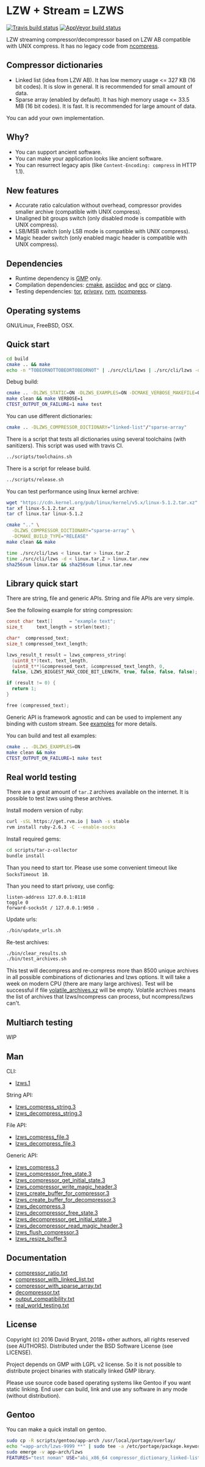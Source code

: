 # LZW + Stream = LZWS
[![Travis build status](https://travis-ci.org/andrew-aladev/lzws.svg?branch=master)](https://travis-ci.org/andrew-aladev/lzws)
[![AppVeyor build status](https://ci.appveyor.com/api/projects/status/github/andrew-aladev/lzws?branch=master&svg=true)](https://ci.appveyor.com/project/andrew-aladev/lzws/branch/master)

LZW streaming compressor/decompressor based on LZW AB compatible with UNIX compress.
It has no legacy code from [ncompress](https://github.com/vapier/ncompress/blob/ncompress-4.2.4/compress42.c).

## Compressor dictionaries

- Linked list (idea from LZW AB). It has low memory usage <= 327 KB (16 bit codes). It is slow in general. It is recommended for small amount of data.
- Sparse array (enabled by default). It has high memory usage <= 33.5 MB (16 bit codes). It is fast. It is recommended for large amount of data.

You can add your own implementation.

## Why?

- You can support ancient software.
- You can make your application looks like ancient software.
- You can resurrect legacy apis (like `Content-Encoding: compress` in HTTP 1.1).

## New features

- Accurate ratio calculation without overhead, compressor provides smaller archive (compatible with UNIX compress).
- Unaligned bit groups switch (only disabled mode is compatible with UNIX compress).
- LSB/MSB switch (only LSB mode is compatible with UNIX compress).
- Magic header switch (only enabled magic header is compatible with UNIX compress).

## Dependencies

- Runtime dependency is [GMP](https://gmplib.org) only.
- Compilation dependencies: [cmake](https://cmake.org/), [asciidoc](http://asciidoc.org/) and [gcc](https://gcc.gnu.org/) or [clang](https://clang.llvm.org/).
- Testing dependencies: [tor](https://www.torproject.org/), [privoxy](http://www.privoxy.org/), [rvm](https://rvm.io/), [ncompress](https://github.com/vapier/ncompress).

## Operating systems

GNU/Linux, FreeBSD, OSX.

## Quick start

```sh
cd build
cmake .. && make
echo -n "TOBEORNOTTOBEORTOBEORNOT" | ./src/cli/lzws | ./src/cli/lzws -d
```

Debug build:
```sh
cmake .. -DLZWS_STATIC=ON -DLZWS_EXAMPLES=ON -DCMAKE_VERBOSE_MAKEFILE=ON
make clean && make VERBOSE=1
CTEST_OUTPUT_ON_FAILURE=1 make test
```

You can use different dictionaries:
```sh
cmake .. -DLZWS_COMPRESSOR_DICTIONARY="linked-list"/"sparse-array"
```

There is a script that tests all dictionaries using several toolchains (with sanitizers).
This script was used with travis CI.
```sh
../scripts/toolchains.sh
```

There is a script for release build.
```sh
../scripts/release.sh
```

You can test performance using linux kernel archive:
```sh
wget "https://cdn.kernel.org/pub/linux/kernel/v5.x/linux-5.1.2.tar.xz"
tar xf linux-5.1.2.tar.xz
tar cf linux.tar linux-5.1.2

cmake ".." \
  -DLZWS_COMPRESSOR_DICTIONARY="sparse-array" \
  -DCMAKE_BUILD_TYPE="RELEASE"
make clean && make

time ./src/cli/lzws < linux.tar > linux.tar.Z
time ./src/cli/lzws -d < linux.tar.Z > linux.tar.new
sha256sum linux.tar && sha256sum linux.tar.new
```

## Library quick start

There are string, file and generic APIs.
String and file APIs are very simple.

See the following example for string compression:
```c
const char text[]      = "example text";
size_t     text_length = strlen(text);

char*  compressed_text;
size_t compressed_text_length;

lzws_result_t result = lzws_compress_string(
  (uint8_t*)text, text_length,
  (uint8_t**)&compressed_text, &compressed_text_length, 0,
  false, LZWS_BIGGEST_MAX_CODE_BIT_LENGTH, true, false, false, false);

if (result != 0) {
  return 1;
}

free (compressed_text);
```

Generic API is framework agnostic and can be used to implement any binding with custom stream.
See [examples](src/examples) for more details.

You can build and test all examples:
```sh
cmake .. -DLZWS_EXAMPLES=ON
make clean && make
CTEST_OUTPUT_ON_FAILURE=1 make test
```

## Real world testing

There are a great amount of `tar.Z` archives available on the internet.
It is possible to test lzws using these archives.

Install modern version of ruby:
```sh
curl -sSL https://get.rvm.io | bash -s stable
rvm install ruby-2.6.3 -C --enable-socks
```

Install required gems:
```sh
cd scripts/tar-z-collector
bundle install
```

Than you need to start tor.
Please use some convenient timeout like `SocksTimeout 10`.

Than you need to start privoxy, use config:
```
listen-address 127.0.0.1:8118
toggle 0
forward-socks5t / 127.0.0.1:9050 .
```

Update urls:
```sh
./bin/update_urls.sh
```

Re-test archives:
```sh
./bin/clear_results.sh
./bin/test_archives.sh
```

This test will decompress and re-compress more than 8500 unique archives in all possible combinations of dictionaries and lzws options.
It will take a week on modern CPU (there are many large archives).
Test will be successful if file [volatile_archives.xz](scripts/tar-z-collector/data/volatile_archives.xz) will be empty.
Volatile archives means the list of archives that lzws/ncompress can process, but ncompress/lzws can't.

## Multiarch testing

WIP

## Man

CLI:

- [lzws.1](man/lzws.1.txt)

String API:

- [lzws_compress_string.3](man/string/lzws_compress_string.3.txt)
- [lzws_decompress_string.3](man/string/lzws_decompress_string.3.txt)

File API:

- [lzws_compress_file.3](man/file/lzws_compress_file.3.txt)
- [lzws_decompress_file.3](man/file/lzws_decompress_file.3.txt)

Generic API:

- [lzws_compress.3](man/generic/lzws_compress.3.txt)
- [lzws_compressor_free_state.3](man/generic/lzws_compressor_free_state.3.txt)
- [lzws_compressor_get_initial_state.3](man/generic/lzws_compressor_get_initial_state.3.txt)
- [lzws_compressor_write_magic_header.3](man/generic/lzws_compressor_write_magic_header.3.txt)
- [lzws_create_buffer_for_compressor.3](man/generic/lzws_create_buffer_for_compressor.3.txt)
- [lzws_create_buffer_for_decompressor.3](man/generic/lzws_create_buffer_for_decompressor.3.txt)
- [lzws_decompress.3](man/generic/lzws_decompress.3.txt)
- [lzws_decompressor_free_state.3](man/generic/lzws_decompressor_free_state.3.txt)
- [lzws_decompressor_get_initial_state.3](man/generic/lzws_decompressor_get_initial_state.3.txt)
- [lzws_decompressor_read_magic_header.3](man/generic/lzws_decompressor_read_magic_header.3.txt)
- [lzws_flush_compressor.3](man/generic/lzws_flush_compressor.3.txt)
- [lzws_resize_buffer.3](man/generic/lzws_resize_buffer.3.txt)

## Documentation

- [compressor_ratio.txt](doc/compressor_ratio.txt)
- [compressor_with_linked_list.txt](doc/compressor_with_linked_list.txt)
- [compressor_with_sparse_array.txt](doc/compressor_with_sparse_array.txt)
- [decompressor.txt](doc/decompressor.txt)
- [output_compatibility.txt](doc/output_compatibility.txt)
- [real_world_testing.txt](doc/real_world_testing.txt)

## License

Copyright (c) 2016 David Bryant, 2018+ other authors, all rights reserved (see AUTHORS).
Distributed under the BSD Software License (see LICENSE).

Project depends on GMP with LGPL v2 license.
So it is not possible to distribute project binaries with statically linked GMP library.

Please use source code based operating systems like Gentoo if you want static linking.
End user can build, link and use any software in any mode (without distribution).

## Gentoo

You can make a quick install on gentoo.

```sh
sudo cp -R scripts/gentoo/app-arch /usr/local/portage/overlay/
echo "=app-arch/lzws-9999 **" | sudo tee -a /etc/portage/package.keywords/compress
sudo emerge -v app-arch/lzws
FEATURES="test noman" USE="abi_x86_64 compressor_dictionary_linked-list static-libs" sudo -E emerge -v app-arch/lzws
```
